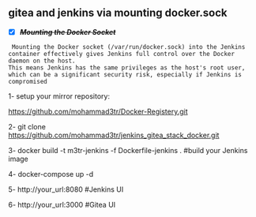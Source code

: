 ## gitea and jenkins via mounting docker.sock
- [x] ~~***Mounting the Docker Socket***~~
```
 Mounting the Docker socket (/var/run/docker.sock) into the Jenkins container effectively gives Jenkins full control over the Docker daemon on the host.
This means Jenkins has the same privileges as the host's root user, which can be a significant security risk, especially if Jenkins is compromised 
```
1- setup your mirror repository: 

 https://github.com/mohammad3tr/Docker-Registery.git

2- git clone https://github.com/mohammad3tr/jenkins_gitea_stack_docker.git 

3- docker build -t m3tr-jenkins -f Dockerfile-jenkins . #build your Jenkins image

4- docker-compose up -d

5- http://your_url:8080 #Jenkins UI

6- http://your_url:3000 #Gitea UI

